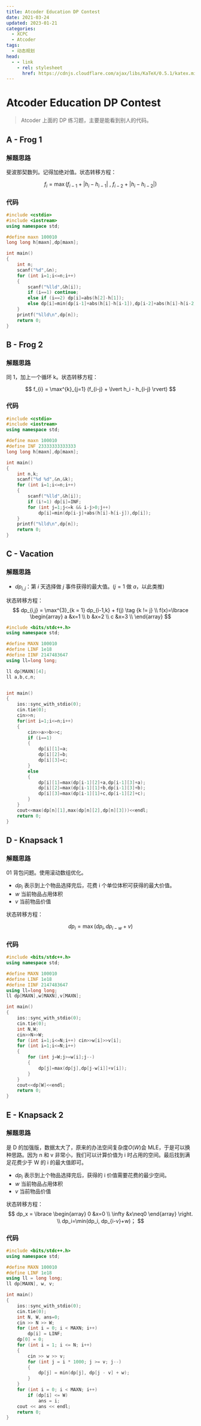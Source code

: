 ```yaml
---
title: Atcoder Education DP Contest
date: 2021-03-24
updated: 2023-01-21
categories:
  - XCPC
  - Atcoder
tags:
  - 动态规划
head:
  - - link
    - rel: stylesheet
      href: https://cdnjs.cloudflare.com/ajax/libs/KaTeX/0.5.1/katex.min.css
---
```


# Atcoder Education DP Contest

> Atcoder 上面的 DP 练习题，主要是能看到别人的代码。

## A - Frog 1

### 解题思路

斐波那契数列。记得加绝对值。状态转移方程： 

$$
f_{i} = \max (f_{i-1} + \lvert h_i - h_{i-1} \rvert \ ,\  f_{i-2} + \lvert h_i - h_{i-2} \rvert)
$$

### 代码

```cpp
#include <cstdio>
#include <iostream>
using namespace std;

#define maxn 100010
long long h[maxn],dp[maxn];

int main()
{
	int n;
	scanf("%d",&n);
	for (int i=1;i<=n;i++)
	{
		scanf("%lld",&h[i]);
		if (i==1) continue;
		else if (i==2) dp[i]=abs(h[2]-h[1]);
		else dp[i]=min(dp[i-1]+abs(h[i]-h[i-1]),dp[i-2]+abs(h[i]-h[i-2]));	
	}
	printf("%lld\n",dp[n]);
	return 0;
}
```

## B - Frog 2

### 解题思路

同 1，加上一个循环 k。状态转移方程： 

$$
f_{i} = \max^{k}_{j=1} (f_{i-j} + \lvert h_i - h_{i-j} \rvert)
$$

### 代码

```cpp
#include <cstdio>
#include <iostream>
using namespace std;

#define maxn 100010
#define INF 23333333333333
long long h[maxn],dp[maxn];

int main()
{
	int n,k;
	scanf("%d %d",&n,&k);
	for (int i=1;i<=n;i++)
	{
		scanf("%lld",&h[i]);
		if (i!=1) dp[i]=INF;
		for (int j=1;j<=k && i-j>0;j++)
			dp[i]=min(dp[i-j]+abs(h[i]-h[i-j]),dp[i]);	
	}
	printf("%lld\n",dp[n]);
	return 0;
}
```



## C - Vacation

### 解题思路

- $dp_{i,j}$：第 $i$ 天选择做 $j$ 事件获得的最大值。($j = 1$ 做 $a$，以此类推)

状态转移方程： 
$$
dp_{i,j} = \max^{3}_{k = 1} dp_{i-1,k} + f(j) \tag {k != j} \\
f(x)=\lbrace
             \begin{array}
             a &x=1 \\  
             b &x=2 \\
             c &x=3 \\   
             \end{array}
$$

```cpp
#include <bits/stdc++.h>
using namespace std;

#define MAXN 100010
#define LINF 1e18
#define IINF 2147483647
using ll=long long;

ll dp[MAXN][4];
ll a,b,c,n;


int main()
{
    ios::sync_with_stdio(0);
    cin.tie(0);
    cin>>n;
    for(int i=1;i<=n;i++) 
    {
        cin>>a>>b>>c;
        if (i==1) 
        {
            dp[i][1]=a;
            dp[i][2]=b;
            dp[i][3]=c;
        }
        else 
        {
            dp[i][1]=max(dp[i-1][2]+a,dp[i-1][3]+a);
            dp[i][2]=max(dp[i-1][1]+b,dp[i-1][3]+b);
            dp[i][3]=max(dp[i-1][1]+c,dp[i-1][2]+c);
        }
    }
    cout<<max(dp[n][1],max(dp[n][2],dp[n][3]))<<endl;
	return 0;
}
```

## D - Knapsack 1

### 解题思路

01 背包问题。使用滚动数组优化。

- $dp_i$ 表示到上个物品选择完后，花费 i 个单位体积可获得的最大价值。
- $w$ 当前物品占用体积
- $v$ 当前物品价值

状态转移方程：
 
$$
dp_i=\max (dp_i,dp_{i-w}+v)
$$

### 代码

```cpp
#include <bits/stdc++.h>
using namespace std;

#define MAXN 100010
#define LINF 1e18
#define IINF 2147483647
using ll=long long;
ll dp[MAXN],w[MAXN],v[MAXN];

int main()
{
    ios::sync_with_stdio(0);
    cin.tie(0);
	int N,W;
    cin>>N>>W;
    for (int i=1;i<=N;i++) cin>>w[i]>>v[i];
    for (int i=1;i<=N;i++) 
    {
        for (int j=W;j>=w[i];j--)
        {
            dp[j]=max(dp[j],dp[j-w[i]]+v[i]);
        }
    }
    cout<<dp[W]<<endl;
	return 0;
}
```

## E - Knapsack 2

### 解题思路

是 D 的加强版，数据太大了，原来的办法空间复杂度$O(W)$会 MLE，于是可以换种思路。因为 n 和 v 非常小，我们可以计算价值为 i 时占用的空间。最后找到满足花费少于 W 的 i 的最大值即可。

- $dp_i$ 表示到上个物品选择完后，获得的 i 价值需要花费的最少空间。
- $w$ 当前物品占用体积
- $v$ 当前物品价值

状态转移方程： 
$$
dp_x = \lbrace
             \begin{array}
             0 &x=0 \\  
             \infty &x\neq0
             \end{array}  
\right. \\
dp_i=\min(dp_i, dp_{i-v}+w)；
$$

### 代码

```cpp
#include <bits/stdc++.h>
using namespace std;

#define MAXN 100010
#define LINF 1e18
using ll = long long;
ll dp[MAXN], w, v;

int main()
{
    ios::sync_with_stdio(0);
    cin.tie(0);
    int N, W, ans=0;
    cin >> N >> W;
    for (int i = 0; i < MAXN; i++)
        dp[i] = LINF;
    dp[0] = 0;
    for (int i = 1; i <= N; i++)
    {
        cin >> w >> v;
        for (int j = i * 1000; j >= v; j--)
        {
            dp[j] = min(dp[j], dp[j - v] + w);
        }
    }
    for (int i = 0; i < MAXN; i++)
        if (dp[i] <= W)
            ans = i;
    cout << ans << endl;
    return 0;
}
```

